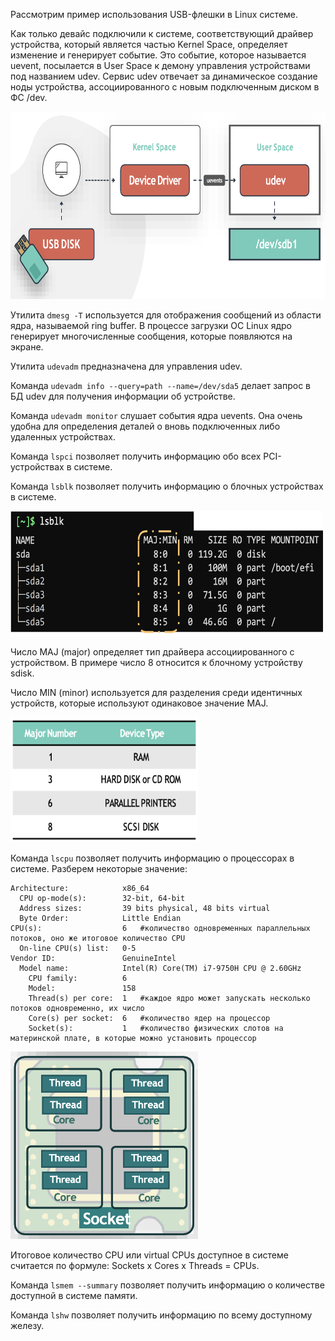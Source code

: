 Рассмотрим пример использования USB-флешки в Linux системе.

Как только девайс подключили к системе, соответствующий драйвер устройства, который является частью Kernel Space, определяет изменение и генерирует событие. Это событие, которое называется uevent, посылается в User Space к демону управления устройствами под названием udev. Сервис udev отвечает за динамическое создание ноды устройства, ассоциированного с новым подключенным диском в ФС /dev.

<img src="screen1.png" width="700" height="300"><br>

Утилита `dmesg -T` используется для отображения сообщений из области ядра, называемой ring buffer. В процессе загрузки ОС Linux ядро генерирует многочисленные сообщения, которые появляются на экране.

Утилита `udevadm` предназначена для управления udev.

Команда `udevadm info --query=path --name=/dev/sda5` делает запрос в БД udev для получения информации об устройстве.

Команда `udevadm monitor` слушает события ядра uevents. Она очень удобна для определения деталей о вновь подключенных либо удаленных устройствах.

Команда `lspci` позволяет получить информацию обо всех PCI-устройствах в системе.

Команда `lsblk` позволяет получить информацию о блочных устройствах в системе.

<img src="screen2.png" width="500" height="200"><br>

Число MAJ (major) определяет тип драйвера ассоциированного с устройством. В примере число 8 относится к блочному устройству sdisk.

Число MIN (minor) используется для разделения среди идентичных устройств, которые используют одинаковое значение MAJ.

<img src="screen3.png" width="300" height="200"><br>

Команда `lscpu` позволяет получить информацию о процессорах в системе. Разберем некоторые значение:

```
Architecture:            x86_64
  CPU op-mode(s):        32-bit, 64-bit
  Address sizes:         39 bits physical, 48 bits virtual
  Byte Order:            Little Endian
CPU(s):                  6   #количество одновременных параллельных потоков, оно же итоговое количество CPU
  On-line CPU(s) list:   0-5
Vendor ID:               GenuineIntel
  Model name:            Intel(R) Core(TM) i7-9750H CPU @ 2.60GHz
    CPU family:          6
    Model:               158
    Thread(s) per core:  1   #каждое ядро может запускать несколько потоков одновременно, их число
    Core(s) per socket:  6   #количество ядер на процессор
    Socket(s):           1   #количество физических слотов на материнской плате, в которые можно установить процессор
```

<img src="screen4.png" width="300" height="300"><br>

Итоговое количество CPU или virtual CPUs доступное в системе считается по формуле: Sockets x Cores x Threads = CPUs.

Команда `lsmem --summary` позволяет получить информацию о количестве доступной в системе памяти.

Команда `lshw` позволяет получить информацию по всему доступному железу.